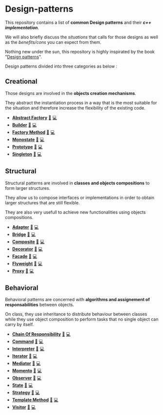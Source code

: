 # Design-patterns

This repository contains a list of **common Design patterns** and their **_c++ implementation_**.

We will also briefly discuss the _situations_ that calls for those designs as well as the _benefits/cons_ you can expect from them. 

Nothing new under the sun, this repository is highly inspirated by the book "[Design patterns](https://fr.wikipedia.org/wiki/Design_Patterns)".

Design patterns divided into three categories as below :

Creational
----------

Those designs are involved in the **objects creation mechanisms**.

They abstract the instantiation process in a way that is the most suitable for the situation and therefore increase the flexibility of the existing code.

 - [**Abstract Factory**](creational-patterns/abstract-factory) [:book:](creational-patterns/abstract-factory/README.md) [:computer:](creational-patterns/abstract-factory/abstract-factory.cpp)
 - [**Builder**](creational-patterns/builder) [:book:](creational-patterns/builder/README.md) [:computer:](creational-patterns/builder/builder.cpp)
 - [**Factory Method**](creational-patterns/factory-method) [:book:](creational-patterns/factory-method/README.md) [:computer:](creational-patterns/factory-method/factory-method.cpp)
  - [**Monostate**](creational-patterns/monostate-pattern) [:book:](creational-patterns/monostate-pattern/README.md) [:computer:](creational-patterns/monostate-pattern/monostate-pattern.cpp)
 - [**Prototype**](creational-patterns/prototype) [:book:](creational-patterns/prototype/README.md) [:computer:](creational-patterns/prototype/prototype.cpp)
 - [**Singleton**](creational-patterns/singleton) [:book:](creational-patterns/singleton/README.md) [:computer:](creational-patterns/singleton/singleton.cpp)
 

Structural
----------
Structural patterns are involved in **classes and objects compositions** to form larger structures.

They allow us to compose interfaces or implementations in order to obtain larger structures that are still flexible.

They are also very usefull to achieve new functionalities using objects compositions.

 - [**Adapter**](creational-patterns/adapter) [:book:](creational-patterns/adapter/README.md) [:computer:](creational-patterns/adapter/adapter.cpp)
 - [**Bridge**](creational-patterns/bridge) [:book:](creational-patterns/bridge/README.md) [:computer:](creational-patterns/bridge/bridge.cpp)
 - [**Composite**](creational-patterns/composite) [:book:](creational-patterns/composite/README.md) [:computer:](creational-patterns/composite/composite.cpp)
 - [**Decorator**](creational-patterns/decorator) [:book:](creational-patterns/decorator/README.md) [:computer:](creational-patterns/decorator/decorator.cpp)
 - [**Facade**](creational-patterns/facade) [:book:](creational-patterns/facade/README.md) [:computer:](creational-patterns/facade/facade.cpp)
 - [**Flyweight**](creational-patterns/flyweight) [:book:](creational-patterns/flyweight/README.md) [:computer:](creational-patterns/flyweight/flyweight.cpp)
 - [**Proxy**](creational-patterns/proxy) [:book:](creational-patterns/proxy/README.md) [:computer:](creational-patterns/proxy/proxy.cpp)

Behavioral
----------
Behavioral patterns are concerned with **algorithms and assignement of responsabilities** between objects.

On class, they use inheritance to distribute behaviour between classes while they use object composition to perform tasks that no single object can carry by itself.

 - [**Chain Of Responsibility**](creational-patterns/chain-of-responsability) [:book:](creational-patterns/chain-of-responsability/README.md) [:computer:](creational-patterns/chain-of-responsability/chain-of-responsability.cpp)
 - [**Command**](creational-patterns/command) [:book:](creational-patterns/command/README.md) [:computer:](creational-patterns/command/command.cpp)
 - [**Interpreter**](creational-patterns/interpreter) [:book:](creational-patterns/interpreter/README.md) [:computer:](creational-patterns/interpreter/interpreter.cpp)
 - [**Iterator**](creational-patterns/iterator) [:book:](creational-patterns/iterator/README.md) [:computer:](creational-patterns/iterator/iterator.cpp)
 - [**Mediator**](creational-patterns/mediator) [:book:](creational-patterns/mediator/README.md) [:computer:](creational-patterns/mediator/mediator.cpp)
 - [**Momento**](creational-patterns/momento) [:book:](creational-patterns/momento/README.md) [:computer:](creational-patterns/momento/momento.cpp)
 - [**Observer**](creational-patterns/observer) [:book:](creational-patterns/observer/README.md) [:computer:](creational-patterns/observer/observer.cpp)
 - [**State**](creational-patterns/state) [:book:](creational-patterns/state/README.md) [:computer:](creational-patterns/state/state.cpp)
 - [**Strategy**](creational-patterns/strategy) [:book:](creational-patterns/strategy/README.md) [:computer:](creational-patterns/strategy/strategy.cpp)
 - [**Template Method**](creational-patterns/template-method) [:book:](creational-patterns/template-method/README.md) [:computer:](creational-patterns/template-method/template-method.cpp)
 - [**Visitor**](creational-patterns/visitor) [:book:](creational-patterns/visitor/README.md) [:computer:](creational-patterns/visitor/visitor.cpp)
 
